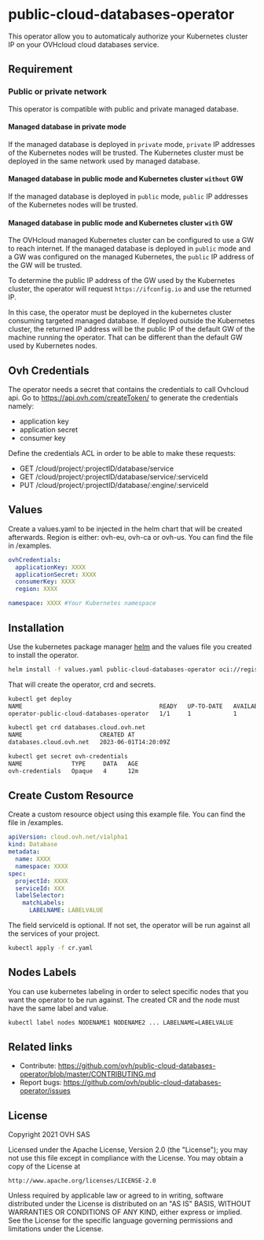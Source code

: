 # public-cloud-databases-operator

This operator allow you to automaticaly authorize your Kubernetes cluster IP on your OVHcloud cloud databases service.

## Requirement

### Public or private network

This operator is compatible with public and private managed database.

#### Managed database in private mode

If the managed database is deployed in `private` mode, `private` IP addresses of the Kubernetes nodes will be trusted.
The Kubernetes cluster must be deployed in the same network used by managed database.

#### Managed database in public mode and Kubernetes cluster `without` GW

If the managed database is deployed in `public` mode, `public` IP addresses of the Kubernetes nodes will be trusted.

#### Managed database in public mode and Kubernetes cluster `with` GW

The OVHcloud managed Kubernetes cluster can be configured to use a GW to reach internet.
If the managed database is deployed in `public` mode and a GW was configured on the managed Kubernetes, the `public` IP address of the GW will be trusted.

To determine the public IP address of the GW used by the Kubernetes cluster, the operator will request `https://ifconfig.io` and use the returned IP.

In this case, the operator must be deployed in the kubernetes cluster consuming targeted managed database.
If deployed outside the Kubernetes cluster, the returned IP address will be the public IP of the default GW of the machine running the operator. That can be different than the default GW used by Kubernetes nodes.

## Ovh Credentials

The operator needs a secret that contains the credentials to call Ovhcloud api. Go to <https://api.ovh.com/createToken/> to generate the credentials namely:

- application key
- application secret
- consumer key

Define the credentials ACL in order to be able to make these requests:

- GET /cloud/project/:projectID/database/service
- GET /cloud/project/:projectID/database/service/:serviceId
- PUT /cloud/project/:projectID/database/:engine/:serviceId

## Values

Create a values.yaml to be injected in the helm chart
that will be created afterwards. Region is either: ovh-eu, ovh-ca or ovh-us.
You can find the file in /examples.

```yaml
ovhCredentials:
  applicationKey: XXXX
  applicationSecret: XXXX
  consumerKey: XXXX
  region: XXXX

namespace: XXXX #Your Kubernetes namespace
```

## Installation

Use the kubernetes package manager [helm](https://helm.sh) and the values file you created to install the operator.

```bash
helm install -f values.yaml public-cloud-databases-operator oci://registry-1.docker.io/ovhcom/public-cloud-databases-operator
```

That will create the operator, crd and secrets.

 ```bash
kubectl get deploy
NAME                                       READY   UP-TO-DATE   AVAILABLE   AGE
operator-public-cloud-databases-operator   1/1     1            1           11h

kubectl get crd databases.cloud.ovh.net
NAME                      CREATED AT
databases.cloud.ovh.net   2023-06-01T14:20:09Z

kubectl get secret ovh-credentials
NAME              TYPE     DATA   AGE
ovh-credentials   Opaque   4      12m
```

## Create Custom Resource

Create a custom resource object using this example file.
You can find the file in /examples.

```yaml
apiVersion: cloud.ovh.net/v1alpha1
kind: Database
metadata:
  name: XXXX
  namespace: XXXX
spec:
  projectId: XXXX
  serviceId: XXX
  labelSelector:
    matchLabels:
      LABELNAME: LABELVALUE
```

The field serviceId is optional. If not set, the operator will be run against all the services of your project.

```bash
kubectl apply -f cr.yaml
```

## Nodes Labels

You can use kubernetes labeling in order to select specific nodes that you want the operator to be run against.
The created CR and the node must have the same label and value.

```bash
kubectl label nodes NODENAME1 NODENAME2 ... LABELNAME=LABELVALUE
```

## Related links

- Contribute: <https://github.com/ovh/public-cloud-databases-operator/blob/master/CONTRIBUTING.md>
- Report bugs: <https://github.com/ovh/public-cloud-databases-operator/issues>

## License

Copyright 2021 OVH SAS

Licensed under the Apache License, Version 2.0 (the "License");
you may not use this file except in compliance with the License.
You may obtain a copy of the License at

    http://www.apache.org/licenses/LICENSE-2.0

Unless required by applicable law or agreed to in writing, software
distributed under the License is distributed on an "AS IS" BASIS,
WITHOUT WARRANTIES OR CONDITIONS OF ANY KIND, either express or implied.
See the License for the specific language governing permissions and
limitations under the License.
